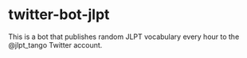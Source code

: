 # twitter-bot-jlpt

This is a bot that publishes random JLPT vocabulary every hour to the @jlpt_tango Twitter account.
